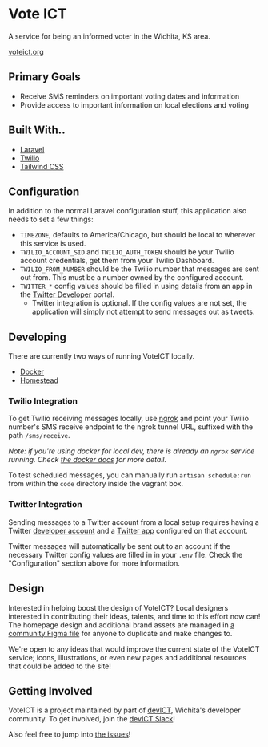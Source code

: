 # Vote ICT

A service for being an informed voter in the Wichita, KS area.

[voteict.org](https://www.voteict.org)

## Primary Goals

- Receive SMS reminders on important voting dates and information
- Provide access to important information on local elections and voting

## Built With..

- [Laravel](https://laravel.com/docs/5.7)
- [Twilio](https://twilio.com)
- [Tailwind CSS](https://tailwindcss.com/)

## Configuration

In addition to the normal Laravel configuration stuff, this application also needs to set a few things:

- `TIMEZONE`, defaults to America/Chicago, but should be local to wherever this service is used.
- `TWILIO_ACCOUNT_SID` and `TWILIO_AUTH_TOKEN` should be your Twilio account credentials, get them from your Twilio Dashboard.
- `TWILIO_FROM_NUMBER` should be the Twilio number that messages are sent out from. This must be a number owned by the configured account.
- `TWITTER_*` config values should be filled in using details from an app in the [Twitter Developer](https://developer.twitter.com/en/apps) portal.
  - Twitter integration is optional. If the config values are not set, the application will simply not attempt to send messages out as tweets.

## Developing

There are currently two ways of running VoteICT locally.
- [Docker](./DOCKER.md)
- [Homestead](./HOMESTEAD.md)

### Twilio Integration

To get Twilio receiving messages locally, use [ngrok](https://ngrok.com) and point your Twilio number's SMS receive endpoint to the ngrok tunnel URL, suffixed with the path `/sms/receive`.

_Note: if you're using docker for local dev, there is already an `ngrok` service running. Check [the docker docs](./DOCKER.md) for more detail._

To test scheduled messages, you can manually run `artisan schedule:run` from within the `code` directory inside the vagrant box.

### Twitter Integration

Sending messages to a Twitter account from a local setup requires having a Twitter [developer account](https://developer.twitter.com/) and a [Twitter app](https://developer.twitter.com/en/apps) configured on that account.

Twitter messages will automatically be sent out to an account if the necessary Twitter config values are filled in in your `.env` file. Check the "Configuration" section above for more information.

## Design

Interested in helping boost the design of VoteICT? Local designers interested in contributing their ideas, talents, and time to this effort now can! The homepage design and additional brand assets are managed in [a community Figma file](https://www.figma.com/c/file/804929533491978159) for anyone to duplicate and make changes to.

We're open to any ideas that would improve the current state of the VoteICT service; icons, illustrations, or even new pages and additional resources that could be added to the site!

## Getting Involved

VoteICT is a project maintained by part of [devICT](https://devict.org), Wichita's developer community. To get involved, join the [devICT Slack](https://devict.org/slack)!

Also feel free to jump into [the issues](https://github.com/devict/voteict/issues)!
